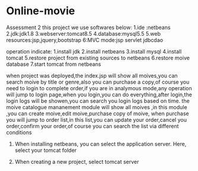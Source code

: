 # Online-movie
Assessment 2 
this project we use softwares below:
1.ide :netbeans
2.jdk:jdk1.8
3.webserver:tomcat8.5
4.database:mysql5.5
5.web resources:jsp,jquery,bootstrap
6:MVC mode:jsp servlet jdbcdao

operation indicate:
1.install jdk
2.install netbeans
3.install mysql
4.install tomcat
5.restore project from existing sources to netbeans
6.restore moive database
7.start tomcat from netbeans

when project was deployed,the index.jsp will show all moives,you can search moive by title or genre,also you 
can purchase a copy,of course you need to login to complete order,if you are in analymous mode,any operation
will jump to login page,when you login,you can do everything,after login,the login logs will be showen,you can
search you login logs based on time.
the moive catalogue mananement module will show all moives ,in this module ,you can create moive,edit moive,purchase copy of moive,
when purchase you will jump to order list,in this list,you can update your order,cancel you order,confirm your order,of course you
can search the list via different conditions

1. When installing netbeans, you can select the application server. Here, select your tomcat folder


2. When creating a new project, select tomcat server
